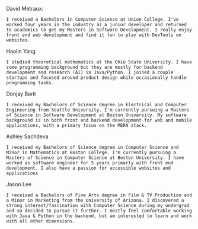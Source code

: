 David Metraux:

```I received a Bachelors in Computer Science at Union College. I've worked four years in the industry as a junior developer and returned to academics to get my Masters in Software Development. I really enjoy front end web development and find it fun to play with DevTools on websites. ```

Haolin Yang

```I studied theoretical mathematics at the Ohio State University. I have some programming background but they are mostly for backend development and research (AI) in Java/Python. I joined a couple startups and focused around product design while occasionally handle programming tasks. ```

Donjay Barit

```I received my Bachelors of Science degree in Electrical and Computer Engineering from Seattle University. I'm currently pursuing a Masters of Science in Software Development at Boston University. My software background is in both front and backend development for web and mobile applications, with a primary focus on the MERN stack.```

Ashley Sachdeva

```I received my Bachelors of Science degree in Computer Science and Minor in Mathematics at Boston College. I'm currently pursuing a Masters of Science in Computer Science at Boston University. I have worked as software engineer for 5 years primarly with front end development. I also have a passion for accessible websites and applications```

Jason Lee

```I received a Bachelors of Fine Arts degree in Film & TV Production and a Minor in Marketing from the University of Arizona. I discovered a strong interest/fascination with Computer Science during my undergrad and so decided to pursue it further. I mostly feel comfortable working with Java & Python in the backend, but am interested to learn and work with all other dimensions.```